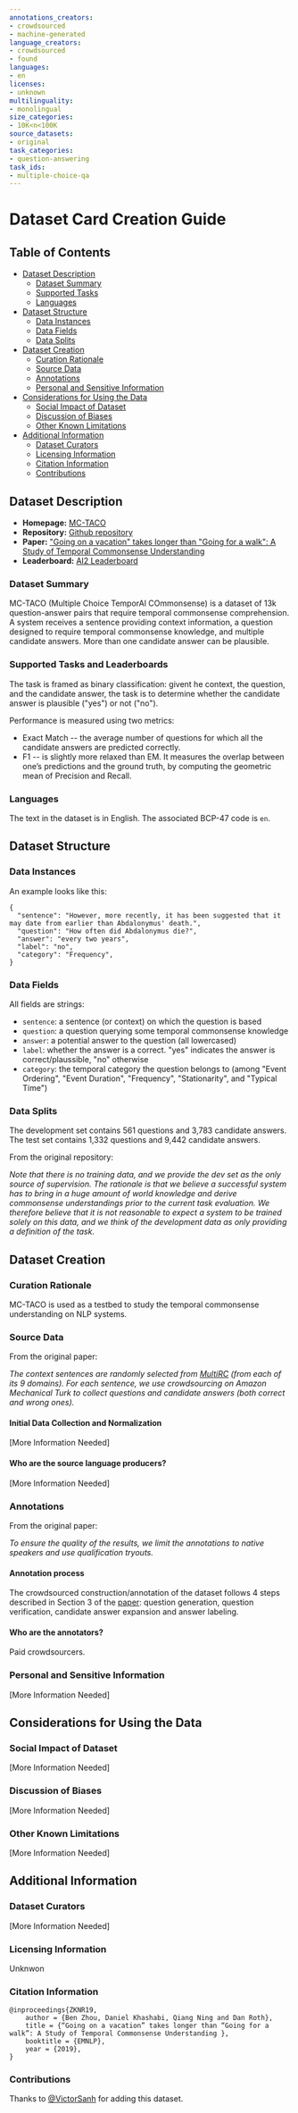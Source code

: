 ```yaml
---
annotations_creators:
- crowdsourced
- machine-generated
language_creators:
- crowdsourced
- found
languages:
- en
licenses:
- unknown
multilinguality:
- monolingual
size_categories:
- 10K<n<100K
source_datasets:
- original
task_categories:
- question-answering
task_ids:
- multiple-choice-qa
---
```


# Dataset Card Creation Guide

## Table of Contents
- [Dataset Description](#dataset-description)
  - [Dataset Summary](#dataset-summary)
  - [Supported Tasks](#supported-tasks-and-leaderboards)
  - [Languages](#languages)
- [Dataset Structure](#dataset-structure)
  - [Data Instances](#data-instances)
  - [Data Fields](#data-instances)
  - [Data Splits](#data-instances)
- [Dataset Creation](#dataset-creation)
  - [Curation Rationale](#curation-rationale)
  - [Source Data](#source-data)
  - [Annotations](#annotations)
  - [Personal and Sensitive Information](#personal-and-sensitive-information)
- [Considerations for Using the Data](#considerations-for-using-the-data)
  - [Social Impact of Dataset](#social-impact-of-dataset)
  - [Discussion of Biases](#discussion-of-biases)
  - [Other Known Limitations](#other-known-limitations)
- [Additional Information](#additional-information)
  - [Dataset Curators](#dataset-curators)
  - [Licensing Information](#licensing-information)
  - [Citation Information](#citation-information)
  - [Contributions](#contributions)

## Dataset Description

- **Homepage:** [MC-TACO](https://cogcomp.seas.upenn.edu/page/resource_view/125)
- **Repository:** [Github repository](https://github.com/CogComp/MCTACO)
- **Paper:** ["Going on a vacation" takes longer than "Going for a walk": A Study of Temporal Commonsense Understanding](https://arxiv.org/abs/1909.03065)
- **Leaderboard:** [AI2 Leaderboard](https://leaderboard.allenai.org/mctaco)

### Dataset Summary

MC-TACO (Multiple Choice TemporAl COmmonsense) is a dataset of 13k question-answer pairs that require temporal commonsense comprehension. A system receives a sentence providing context information, a question designed to require temporal commonsense knowledge, and multiple candidate answers. More than one candidate answer can be plausible.

### Supported Tasks and Leaderboards

The task is framed as binary classification: givent he context, the question, and the candidate answer, the task is to determine whether the candidate answer is plausible ("yes") or not ("no").

Performance is measured using two metrics:

- Exact Match -- the average number of questions for which all the candidate answers are predicted correctly.
- F1 -- is slightly more relaxed than EM. It measures the overlap between one’s predictions and the ground truth, by computing the geometric mean of Precision and Recall.

### Languages

The text in the dataset is in English. The associated BCP-47 code is `en`.

## Dataset Structure

### Data Instances

An example looks like this:

```
{
  "sentence": "However, more recently, it has been suggested that it may date from earlier than Abdalonymus' death.",
  "question": "How often did Abdalonymus die?",
  "answer": "every two years",
  "label": "no",
  "category": "Frequency",
}
```

### Data Fields

All fields are strings:
- `sentence`: a sentence (or context) on which the question is based
- `question`: a question querying some temporal commonsense knowledge
- `answer`: a potential answer to the question (all lowercased)
- `label`: whether the answer is a correct. "yes" indicates the answer is correct/plaussible, "no" otherwise
- `category`: the temporal category the question belongs to (among "Event Ordering", "Event Duration", "Frequency", "Stationarity", and "Typical Time")

### Data Splits

The development set contains 561 questions and 3,783 candidate answers. The test set contains 1,332 questions and 9,442 candidate answers.

From the original repository:

*Note that there is no training data, and we provide the dev set as the only source of supervision. The rationale is that we believe a successful system has to bring in a huge amount of world knowledge and derive commonsense understandings prior to the current task evaluation. We therefore believe that it is not reasonable to expect a system to be trained solely on this data, and we think of the development data as only providing a definition of the task.*

## Dataset Creation

### Curation Rationale

MC-TACO is used as a testbed to study the temporal commonsense understanding on NLP systems.

### Source Data

From the original paper:

*The context sentences are randomly selected from [MultiRC](https://www.aclweb.org/anthology/N18-1023/) (from each of its 9 domains). For each sentence, we use crowdsourcing on Amazon Mechanical Turk to collect questions and candidate answers (both correct and wrong ones).*

#### Initial Data Collection and Normalization

[More Information Needed]

#### Who are the source language producers?

[More Information Needed]

### Annotations

From the original paper:

*To ensure the quality of the results, we limit the annotations to native speakers and use qualification tryouts.*

#### Annotation process

The crowdsourced construction/annotation of the dataset follows 4 steps described in Section 3 of the [paper](https://arxiv.org/abs/1909.03065): question generation, question verification, candidate answer expansion and answer labeling.

#### Who are the annotators?

Paid crowdsourcers.

### Personal and Sensitive Information

[More Information Needed]

## Considerations for Using the Data

### Social Impact of Dataset

[More Information Needed]

### Discussion of Biases

[More Information Needed]

### Other Known Limitations

[More Information Needed]

## Additional Information

### Dataset Curators

[More Information Needed]

### Licensing Information

Unknwon

### Citation Information

```
@inproceedings{ZKNR19,
    author = {Ben Zhou, Daniel Khashabi, Qiang Ning and Dan Roth},
    title = {“Going on a vacation” takes longer than “Going for a walk”: A Study of Temporal Commonsense Understanding },
    booktitle = {EMNLP},
    year = {2019},
}
```

### Contributions

Thanks to [@VictorSanh](https://github.com/VictorSanh) for adding this dataset.